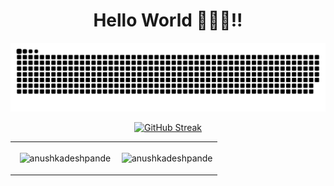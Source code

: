 <h1 align="center">Hello World 🙋🏻‍♀️!!</h1>
<div align="center">
    <img src="https://github.com/1999AZZAR/1999AZZAR/blob/main/resources/img/grid-snake.svg" alt="snake">
</div>

<p align="center"><a href="https://git.io/streak-stats"><img src="https://github-readme-streak-stats.herokuapp.com?user=anushkadeshpande&theme=react&hide_border=true" alt="GitHub Streak" /></a></p>
<table align="center">
  <tr>
  <td>
  <p> 
&nbsp;
<img align="center" src="https://github-readme-stats.vercel.app/api/top-langs?username=anushkadeshpande&show_icons=true&locale=en&layout=compact&theme=tokyonight&hide_border=true" alt="anushkadeshpande" /></p>
</td>
  <td>
<p> &nbsp;<img align="center" src="https://github-readme-stats.vercel.app/api?username=anushkadeshpande&show_icons=true&locale=en&theme=tokyonight&hide_border=true" alt="anushkadeshpande" />    </p>
</td>
  </tr>
</table>


<!-- ### Visitor Count  -->
<!-- img src="https://profile-counter.glitch.me/anushkadeshpande/count.svg" / -->

